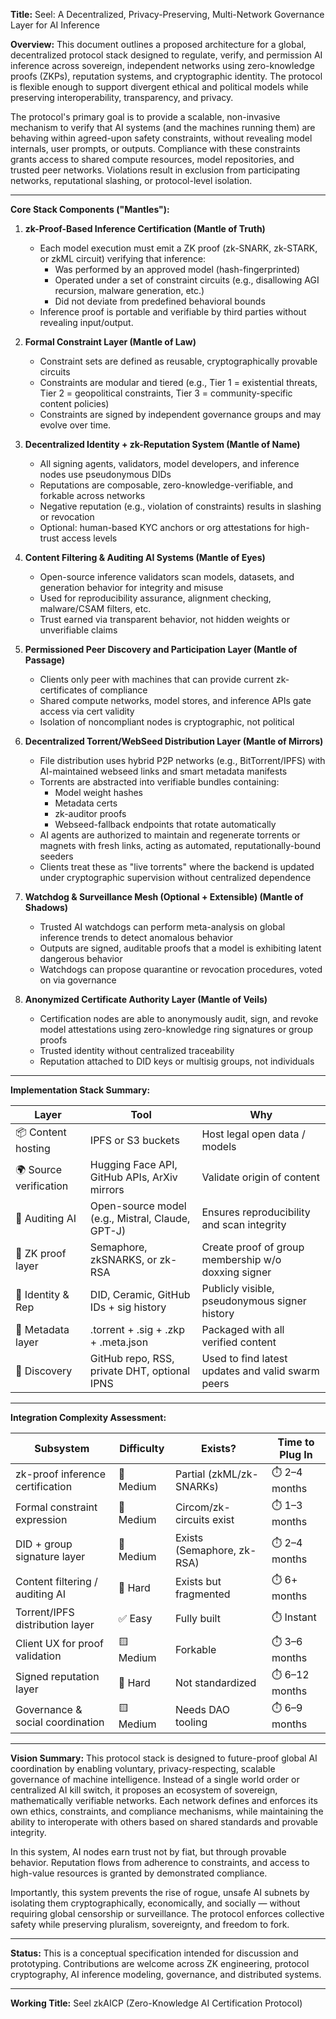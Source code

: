 **Title:** Seel: A Decentralized, Privacy-Preserving, Multi-Network Governance Layer for AI Inference

**Overview:**
This document outlines a proposed architecture for a global, decentralized protocol stack designed to regulate, verify, and permission AI inference across sovereign, independent networks using zero-knowledge proofs (ZKPs), reputation systems, and cryptographic identity. The protocol is flexible enough to support divergent ethical and political models while preserving interoperability, transparency, and privacy. 

The protocol's primary goal is to provide a scalable, non-invasive mechanism to verify that AI systems (and the machines running them) are behaving within agreed-upon safety constraints, without revealing model internals, user prompts, or outputs. Compliance with these constraints grants access to shared compute resources, model repositories, and trusted peer networks. Violations result in exclusion from participating networks, reputational slashing, or protocol-level isolation.

---

**Core Stack Components ("Mantles"):**

1. **zk-Proof-Based Inference Certification (Mantle of Truth)**
   - Each model execution must emit a ZK proof (zk-SNARK, zk-STARK, or zkML circuit) verifying that inference:
     - Was performed by an approved model (hash-fingerprinted)
     - Operated under a set of constraint circuits (e.g., disallowing AGI recursion, malware generation, etc.)
     - Did not deviate from predefined behavioral bounds
   - Inference proof is portable and verifiable by third parties without revealing input/output.

2. **Formal Constraint Layer (Mantle of Law)**
   - Constraint sets are defined as reusable, cryptographically provable circuits
   - Constraints are modular and tiered (e.g., Tier 1 = existential threats, Tier 2 = geopolitical constraints, Tier 3 = community-specific content policies)
   - Constraints are signed by independent governance groups and may evolve over time.

3. **Decentralized Identity + zk-Reputation System (Mantle of Name)**
   - All signing agents, validators, model developers, and inference nodes use pseudonymous DIDs
   - Reputations are composable, zero-knowledge-verifiable, and forkable across networks
   - Negative reputation (e.g., violation of constraints) results in slashing or revocation
   - Optional: human-based KYC anchors or org attestations for high-trust access levels

4. **Content Filtering & Auditing AI Systems (Mantle of Eyes)**
   - Open-source inference validators scan models, datasets, and generation behavior for integrity and misuse
   - Used for reproducibility assurance, alignment checking, malware/CSAM filters, etc.
   - Trust earned via transparent behavior, not hidden weights or unverifiable claims

5. **Permissioned Peer Discovery and Participation Layer (Mantle of Passage)**
   - Clients only peer with machines that can provide current zk-certificates of compliance
   - Shared compute networks, model stores, and inference APIs gate access via cert validity
   - Isolation of noncompliant nodes is cryptographic, not political

6. **Decentralized Torrent/WebSeed Distribution Layer (Mantle of Mirrors)**
   - File distribution uses hybrid P2P networks (e.g., BitTorrent/IPFS) with AI-maintained webseed links and smart metadata manifests
   - Torrents are abstracted into verifiable bundles containing:
     - Model weight hashes
     - Metadata certs
     - zk-auditor proofs
     - Webseed-fallback endpoints that rotate automatically
   - AI agents are authorized to maintain and regenerate torrents or magnets with fresh links, acting as automated, reputationally-bound seeders
   - Clients treat these as "live torrents" where the backend is updated under cryptographic supervision without centralized dependence

7. **Watchdog & Surveillance Mesh (Optional + Extensible) (Mantle of Shadows)**
   - Trusted AI watchdogs can perform meta-analysis on global inference trends to detect anomalous behavior
   - Outputs are signed, auditable proofs that a model is exhibiting latent dangerous behavior
   - Watchdogs can propose quarantine or revocation procedures, voted on via governance

8. **Anonymized Certificate Authority Layer (Mantle of Veils)**
   - Certification nodes are able to anonymously audit, sign, and revoke model attestations using zero-knowledge ring signatures or group proofs
   - Trusted identity without centralized traceability
   - Reputation attached to DID keys or multisig groups, not individuals

---

**Implementation Stack Summary:**

| Layer | Tool | Why |
|-------|------|-----|
| 📦 Content hosting | IPFS or S3 buckets | Host legal open data / models |
| 🌍 Source verification | Hugging Face API, GitHub APIs, ArXiv mirrors | Validate origin of content |
| 🤖 Auditing AI | Open-source model (e.g., Mistral, Claude, GPT-J) | Ensures reproducibility and scan integrity |
| 🔐 ZK proof layer | Semaphore, zkSNARKS, or zk-RSA | Create proof of group membership w/o doxxing signer |
| 👤 Identity & Rep | DID, Ceramic, GitHub IDs + sig history | Publicly visible, pseudonymous signer history |
| 💌 Metadata layer | .torrent + .sig + .zkp + .meta.json | Packaged with all verified content |
| 📡 Discovery | GitHub repo, RSS, private DHT, optional IPNS | Used to find latest updates and valid swarm peers |

---

**Integration Complexity Assessment:**

| Subsystem | Difficulty | Exists? | Time to Plug In |
|-----------|-----------|---------|-----------------|
| zk-proof inference certification | 🔸 Medium | Partial (zkML/zk-SNARKs) | ⏱️ 2–4 months |
| Formal constraint expression | 🔸 Medium | Circom/zk-circuits exist | ⏱️ 1–3 months |
| DID + group signature layer | 🔸 Medium | Exists (Semaphore, zk-RSA) | ⏱️ 2–4 months |
| Content filtering / auditing AI | 🔴 Hard | Exists but fragmented | ⏱️ 6+ months |
| Torrent/IPFS distribution layer | ✅ Easy | Fully built | ⏱️ Instant |
| Client UX for proof validation | 🟨 Medium | Forkable | ⏱️ 3–6 months |
| Signed reputation layer | 🔴 Hard | Not standardized | ⏱️ 6–12 months |
| Governance & social coordination | 🟨 Medium | Needs DAO tooling | ⏱️ 6–9 months |

---

**Vision Summary:**
This protocol stack is designed to future-proof global AI coordination by enabling voluntary, privacy-respecting, scalable governance of machine intelligence. Instead of a single world order or centralized AI kill switch, it proposes an ecosystem of sovereign, mathematically verifiable networks. Each network defines and enforces its own ethics, constraints, and compliance mechanisms, while maintaining the ability to interoperate with others based on shared standards and provable integrity.

In this system, AI nodes earn trust not by fiat, but through provable behavior. Reputation flows from adherence to constraints, and access to high-value resources is granted by demonstrated compliance. 

Importantly, this system prevents the rise of rogue, unsafe AI subnets by isolating them cryptographically, economically, and socially — without requiring global censorship or surveillance. The protocol enforces collective safety while preserving pluralism, sovereignty, and freedom to fork.

---

**Status:**
This is a conceptual specification intended for discussion and prototyping. Contributions are welcome across ZK engineering, protocol cryptography, AI inference modeling, governance, and distributed systems.

---

**Working Title:** Seel zkAICP (Zero-Knowledge AI Certification Protocol)
